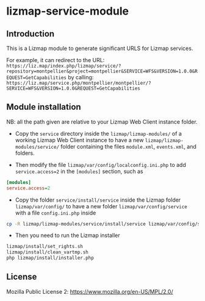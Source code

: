 # lizmap-service-module

## Introduction

This is a Lizmap module to generate significant URLS for Lizmap services.

For example, it can redirect to the URL:
`https://liz.map/index.php/lizmap/service/?repository=montpellier&project=montpellier&SERVICE=WFS&VERSION=1.0.0&REQUEST=GetCapabilities`
by calling:
`https://liz.map/service.php/montpellier/montpellier/?SERVICE=WFS&VERSION=1.0.0&REQUEST=GetCapabilities`

## Module installation

NB: all the path given are relative to your Lizmap Web Client instance folder.

* Copy the `service` directory inside the `lizmap/lizmap-modules/` of a working Lizmap Web Client instance to have a new `lizmap/lizmap-modules/service/` folder containing the files `module.xml`, `events.xml`, and folders.

* Then modify the file `lizmap/var/config/localconfig.ini.php` to add `service.access=2` in the `[modules]` section, such as

```ini
[modules]
service.access=2

```

* Copy the folder `service/install/service` inside the Lizmap folder `lizmap/var/config/` to have a new folder `lizmap/var/config/service` with a file `config.ini.php` inside

```bash
cp -R lizmap/lizmap-modules/service/install/service lizmap/var/config/service
```

* Then you need to run the Lizmap installer

```bash
lizmap/install/set_rights.sh
lizmap/install/clean_vartmp.sh
php lizmap/install/installer.php
```

## License

Mozilla Public License 2: https://www.mozilla.org/en-US/MPL/2.0/
